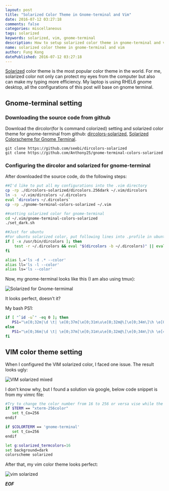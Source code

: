 ```yaml
---
layout: post
title: "Solarized Color Theme in Gnome-terminal and Vim"
date: 2016-07-12 03:27:18
comments: false
categories: miscellaneous
tags: solarized
keywords: solarized, vim, gnome-terminal
description: How to setup solarized color theme in gnome-terminal and vim
name: solarized color theme in gnome-terminal and vim
author: Fung Kong
datePublished: 2016-07-12 03:27:18
---
```

[Solarized](http://ethanschoonover.com/solarized) color theme is the most popular color theme in the world. For me, solarized color not only can protect my eyes from the computer but also can make my typing more efficiency. My laptop is using RHEL6 gnome desktop, all the configurations of this post will base on gnome terminal.
<!--more-->

## Gnome-terminal setting

### Downloading the source code from github

Download the dircolor(for ls command colorized) setting and solarized color theme for gnome-terminal from github: [dircolors-solarized](https://github.com/seebi/dircolors-solarized), [Solarized Colorscheme for Gnome Terminal](https://github.com/Anthony25/gnome-terminal-colors-solarized).

```vim
git clone https://github.com/seebi/dircolors-solarized
git clone https://github.com/Anthony25/gnome-terminal-colors-solarized
```

### Configuring the dircolor and solarized for gnome-terminal

After downloaded the source code, do the following steps:

```bash
##I'd like to put all my configurations into the .vim directory
cp -rp ./dircolors-solarized/dircolors.256dark ~/.vim/dircolors
ln -s  ~/.vim/dircolors ~/.dircolors
eval `dircolors ~/.dircolors`
cp -rp ./gnome-terminal-colors-solarized ~/.vim

##setting solarized color for gnome-terminal
cd ~/.vim/gnome-terminal-colors-solarized
./set_dark.sh

##Just for ubuntu
#For ubuntu solarized color, put following lines into .profile in ubuntu
if [ -x /usr/bin/dircolors ]; then
    test -r ~/.dircolors && eval "$(dircolors -b ~/.dircolors)" || eval "$(dircolors -b)"
fi

alias l.='ls -d .* --color'
alias ll='ls -l --color'
alias ls='ls --color' 
```

Now, my gnome-terminal looks like this (I am also using tmux):

![Solarized for Gnome-termimal](/images/solarized-gnome.png)

It looks perfect, doesn't it?   

My bash PS1:

```bash
if [ "`id -u`" -eq 0 ]; then
   PS1="\e[0;32m|\d \t| \e[0;37m[\e[0;31m\u\e[0;32m@\[\e[0;34m\]\h \e[0;34m\e[4;35m\w\e[0m\e[0;37m:(\$(ls | wc -l))]\n\e[0;31m# \[\e[0m\]"
else
   PS1="\e[0;36m|\d \t| \e[0;37m[\e[0;31m\u\e[0;32m@\[\e[0;34m\]\h \e[4;35m\w\e[0m\e[0;37m:(\$(ls | wc -l))]\n$ \[\e[0m\]"
fi
```

## VIM color theme setting
When I configured the VIM solarized color, I faced one issue. The result looks ugly:

![VIM solarized mixed](/images/vim-solarized-mixed.png)

I don't know why, but I found a solution via google, below code snippet is from my vimrc file:

```bash
#Try to change the color number from 16 to 256 or versa vise while the color looks weird
if $TERM == "xterm-256color"
   set t_Co=256
endif

if $COLORTERM == 'gnome-terminal'
   set t_Co=256
endif

let g:solarized_termcolors=16
set background=dark
colorscheme solarized
```

After that, my vim color theme looks perfect:

![vim solarized](/images/vim-solarized.png)

***EOF***

